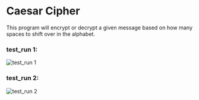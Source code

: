 # Caesar Cipher

This program will encrypt or decrypt a given message based on how many spaces to shift over in the alphabet.

### test_run 1:
![test_run 1](https://user-images.githubusercontent.com/54639928/185300388-dd710534-33ca-4f25-8777-030a794e3afc.png)

### test_run 2:
![test_run 2](https://user-images.githubusercontent.com/54639928/185300480-e6f06e44-48ee-4d22-8a4a-d7277bcee54a.png)

